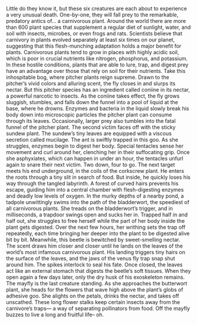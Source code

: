 Little do they know it, but these six creatures are each about to experience a very unusual death. One-by-one, they will fall prey to the remarkable,  predatory antics of... a carnivorous plant. Around the world there are more than  600 plant species that supplement a regular  diet of sunlight, water, and soil with insects, microbes,  or even frogs and rats. Scientists believe that carnivory in  plants evolved separately at least six times on our planet, suggesting that this flesh-munching  adaptation holds a major benefit for plants. Carnivorous plants tend to grow in places  with highly acidic soil, which is poor in crucial nutrients  like nitrogen, phosphorus, and potassium. In these hostile conditions, plants that are able to lure, trap,  and digest prey have an advantage over those that rely  on soil for their nutrients. Take this inhospitable bog, where pitcher plants reign supreme. Drawn to the pitcher’s vivid colors  and alluring scent, the fly closes in and slurps its nectar. But this pitcher species has an ingredient called coniine in its nectar, a powerful narcotic to insects. As the coniine takes effect, the fly grows sluggish, stumbles,  and falls down the funnel into a pool of liquid at the base, where he drowns. Enzymes and bacteria in the liquid slowly break his body down into microscopic particles the pitcher  plant can consume through its leaves. Occasionally, larger prey also tumbles into the  fatal funnel of the pitcher plant. The second victim faces off with the  sticky sundew plant. The sundew’s tiny leaves are equipped with a viscous secretion called mucilage. The ant is swiftly trapped in this goo. As she struggles, enzymes begin  to digest her body. Special tentacles sense her movement  and curl around her, clenching her in their suffocating grip. Once she asphyxiates, which can happen in under an hour, the tentacles unfurl again  to snare their next victim. Two down, four to go. The next target meets his end underground, in the coils of the corkscrew plant. He enters the roots through a tiny slit in search of food. But inside, he quickly loses his way  through the tangled labyrinth. A forest of curved hairs  prevents his escape, guiding him into a central chamber with flesh-digesting enzymes and deadly low levels of oxygen. In the murky depths of a nearby pond, a tadpole unwittingly swims into the path of the bladderwort, the speediest of all carnivorous plants. She treads on the bladderwort’s trigger, and in milliseconds, a trapdoor swings open and sucks her in. Trapped half in and half out, she struggles to free herself while the part of her body inside  the plant gets digested. Over the next few hours, her writhing sets the trap off repeatedly, each time bringing her deeper  into the plant to be digested alive bit by bit. Meanwhile, this beetle is bewitched by  sweet-smelling nectar. The scent draws him closer and closer until he lands on the leaves of the  world’s most infamous carnivorous plant. His landing triggers tiny hairs on the  surface of the leaves, and the jaws of the venus fly trap  snap shut around him. The spikes interlock to seal his fate. Once closed, the leaves act like an external stomach that digests the beetle’s soft tissues. When they open again a few days later, only the dry husk of his  exoskeleton remains. The mayfly is the last creature standing. As she approaches the butterwort plant, she heads for the flowers that wave high above the plant’s globs of adhesive goo. She alights on the petals, drinks the  nectar, and takes off unscathed. These long flower stalks keep certain  insects away from the carnivore’s traps— a way of separating pollinators from food. Off the mayfly buzzes  to live a long and fruitful life– oh. 
